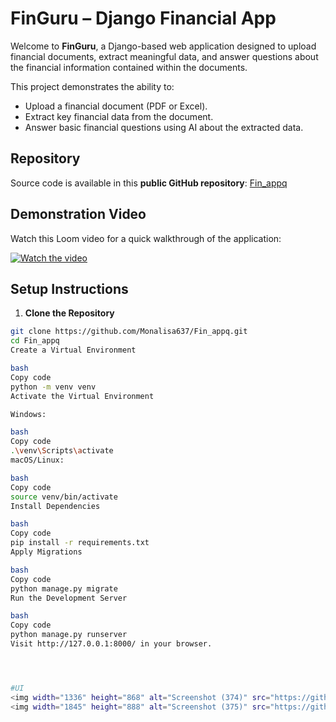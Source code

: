 # FinGuru – Django Financial App

Welcome to **FinGuru**, a Django-based web application designed to upload financial documents, extract meaningful data, and answer questions about the financial information contained within the documents.

This project demonstrates the ability to:

- Upload a financial document (PDF or Excel).
- Extract key financial data from the document.
- Answer basic financial questions using AI about the extracted data.

## Repository

Source code is available in this **public GitHub repository**: [Fin_appq](https://github.com/Monalisa637/Fin_appq)

## Demonstration Video

Watch this Loom video for a quick walkthrough of the application:

[![Watch the video](https://img.youtube.com/vi/af8b38f1e56b44aa904ced0246a7f863/0.jpg)](https://www.loom.com/share/af8b38f1e56b44aa904ced0246a7f863)

## Setup Instructions

1. **Clone the Repository**

```bash
git clone https://github.com/Monalisa637/Fin_appq.git
cd Fin_appq
Create a Virtual Environment

bash
Copy code
python -m venv venv
Activate the Virtual Environment

Windows:

bash
Copy code
.\venv\Scripts\activate
macOS/Linux:

bash
Copy code
source venv/bin/activate
Install Dependencies

bash
Copy code
pip install -r requirements.txt
Apply Migrations

bash
Copy code
python manage.py migrate
Run the Development Server

bash
Copy code
python manage.py runserver
Visit http://127.0.0.1:8000/ in your browser.




#UI
<img width="1336" height="868" alt="Screenshot (374)" src="https://github.com/user-attachments/assets/61b7c573-bedc-4105-a282-9b4801806ae9" />
<img width="1845" height="888" alt="Screenshot (375)" src="https://github.com/user-attachments/assets/8680c145-98ca-467a-bc5d-96b98c3c9d7f" />

